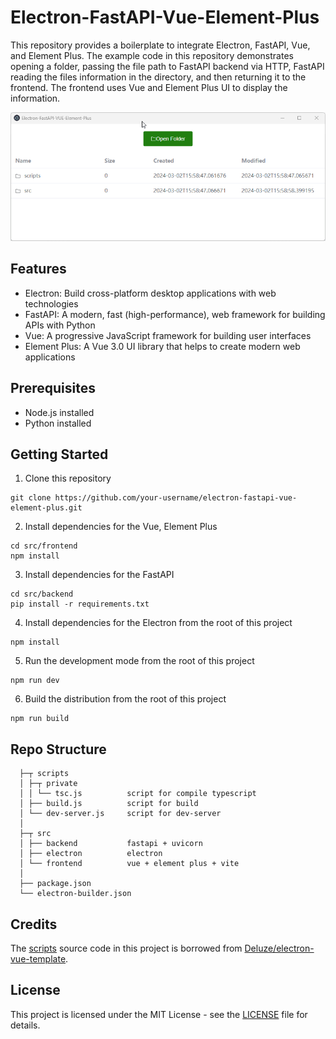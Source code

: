 # Electron-FastAPI-Vue-Element-Plus

This repository provides a boilerplate to integrate Electron, FastAPI, Vue, and Element Plus. The example code in this repository demonstrates opening a folder, passing the file path to FastAPI backend via HTTP, FastAPI reading the files information in the directory, and then returning it to the frontend. The frontend uses Vue and Element Plus UI to display the information.

![snapshot](./images/snapshot.gif)

## Features

- Electron: Build cross-platform desktop applications with web technologies
- FastAPI: A modern, fast (high-performance), web framework for building APIs with Python
- Vue: A progressive JavaScript framework for building user interfaces
- Element Plus: A Vue 3.0 UI library that helps to create modern web applications

## Prerequisites

- Node.js installed 
- Python installed

## Getting Started

1. Clone this repository

```
git clone https://github.com/your-username/electron-fastapi-vue-element-plus.git
```

2. Install dependencies for the Vue, Element Plus

```
cd src/frontend
npm install
```

3. Install dependencies for the FastAPI
```
cd src/backend
pip install -r requirements.txt
```

4. Install dependencies for the Electron from the root of this project
```
npm install
```

5. Run the development mode from the root of this project

```
npm run dev
```

6. Build the distribution from the root of this project

```
npm run build
```

## Repo Structure
```
  ├─┬ scripts         
  │ ├─┬ private      
  │ │ └── tsc.js          script for compile typescript
  │ ├── build.js          script for build
  │ └── dev-server.js     script for dev-server
  │
  ├─┬ src
  │ ├── backend           fastapi + uvicorn
  │ ├── electron          electron
  │ └── frontend          vue + element plus + vite
  │
  ├── package.json
  └── electron-builder.json
```

## Credits
The [scripts](scripts) source code in this project is borrowed from [Deluze/electron-vue-template](https://github.com/Deluze/electron-vue-template).

## License

This project is licensed under the MIT License - see the [LICENSE](LICENSE.txt) file for details.